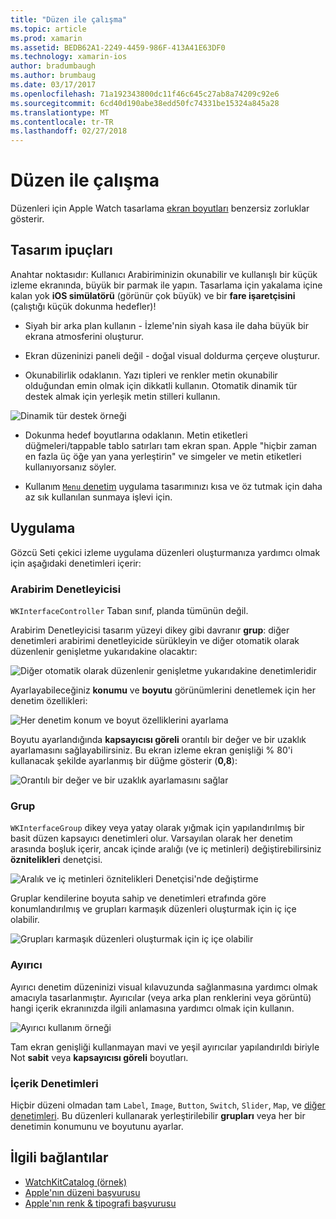 ```yaml
---
title: "Düzen ile çalışma"
ms.topic: article
ms.prod: xamarin
ms.assetid: BEDB62A1-2249-4459-986F-413A41E63DF0
ms.technology: xamarin-ios
author: bradumbaugh
ms.author: brumbaug
ms.date: 03/17/2017
ms.openlocfilehash: 71a192343800dc11f46c645c27ab8a74209c92e6
ms.sourcegitcommit: 6cd40d190abe38edd50fc74331be15324a845a28
ms.translationtype: MT
ms.contentlocale: tr-TR
ms.lasthandoff: 02/27/2018
---
```

# <a name="working-with-layout"></a>Düzen ile çalışma

Düzenleri için Apple Watch tasarlama [ekran boyutları](~/ios/watchos/app-fundamentals/screen-sizes.md) benzersiz zorluklar gösterir.

## <a name="design-tips"></a>Tasarım ipuçları

Anahtar noktasıdır: Kullanıcı Arabiriminizin okunabilir ve kullanışlı bir küçük izleme ekranında, büyük bir parmak ile yapın. Tasarlama için yakalama içine kalan yok **iOS simülatörü** (görünür çok büyük) ve bir **fare işaretçisini** (çalıştığı küçük dokunma hedefler)!

- Siyah bir arka plan kullanın - İzleme'nin siyah kasa ile daha büyük bir ekrana atmosferini oluşturur.

- Ekran düzeninizi paneli değil - doğal visual doldurma çerçeve oluşturur.

- Okunabilirlik odaklanın. Yazı tipleri ve renkler metin okunabilir olduğundan emin olmak için dikkatli kullanın. Otomatik dinamik tür destek almak için yerleşik metin stilleri kullanın.

![](layout-images/type.png "Dinamik tür destek örneği")

- Dokunma hedef boyutlarına odaklanın. Metin etiketleri düğmeleri/tappable tablo satırları tam ekran span. Apple "hiçbir zaman en fazla üç öğe yan yana yerleştirin" ve simgeler ve metin etiketleri kullanıyorsanız söyler.

- Kullanım [ `Menu` denetim](~/ios/watchos/user-interface/menu.md) uygulama tasarımınızı kısa ve öz tutmak için daha az sık kullanılan sunmaya işlevi için.


## <a name="implementation"></a>Uygulama

Gözcü Seti çekici izleme uygulama düzenleri oluşturmanıza yardımcı olmak için aşağıdaki denetimleri içerir:

### <a name="interface-controller"></a>Arabirim Denetleyicisi

`WKInterfaceController` Taban sınıf, planda tümünün değil.

Arabirim Denetleyicisi tasarım yüzeyi dikey gibi davranır **grup**: diğer denetimleri arabirimi denetleyicide sürükleyin ve diğer otomatik olarak düzenlenir genişletme yukarıdakine olacaktır:

![](layout-images/controller-scene.png "Diğer otomatik olarak düzenlenir genişletme yukarıdakine denetimleridir")

Ayarlayabileceğiniz **konumu** ve **boyutu** görünümlerini denetlemek için her denetim özellikleri:

![](layout-images/positionsize-attributes.png "Her denetim konum ve boyut özelliklerini ayarlama")

Boyutu ayarlandığında **kapsayıcısı göreli** orantılı bir değer ve bir uzaklık ayarlamasını sağlayabilirsiniz. Bu ekran izleme ekran genişliği % 80'i kullanacak şekilde ayarlanmış bir düğme gösterir (**0,8**):

![](layout-images/button-attributes.png "Orantılı bir değer ve bir uzaklık ayarlamasını sağlar")


### <a name="group"></a>Grup

`WKInterfaceGroup` dikey veya yatay olarak yığmak için yapılandırılmış bir basit düzen kapsayıcı denetimleri olur. Varsayılan olarak her denetim arasında boşluk içerir, ancak içinde aralığı (ve iç metinleri) değiştirebilirsiniz **öznitelikleri** denetçisi.

![](layout-images/group-attributes.png "Aralık ve iç metinleri öznitelikleri Denetçisi'nde değiştirme")

Gruplar kendilerine boyuta sahip ve denetimleri etrafında göre konumlandırılmış ve grupları karmaşık düzenleri oluşturmak için iç içe olabilir.

![](layout-images/group-scene.png "Grupları karmaşık düzenleri oluşturmak için iç içe olabilir")


### <a name="separator"></a>Ayırıcı

Ayırıcı denetim düzeninizi visual kılavuzunda sağlanmasına yardımcı olmak amacıyla tasarlanmıştır. Ayırıcılar (veya arka plan renklerini veya görüntü) hangi içerik ekranınızda ilgili anlamasına yardımcı olmak için kullanın.

![](layout-images/separator-scene.png "Ayırıcı kullanım örneği")

Tam ekran genişliği kullanmayan mavi ve yeşil ayırıcılar yapılandırıldı biriyle Not **sabit** veya **kapsayıcısı göreli** boyutları.

### <a name="content-controls"></a>İçerik Denetimleri

Hiçbir düzeni olmadan tam `Label`, `Image`, `Button`, `Switch`, `Slider`, `Map`, ve [diğer denetimleri](~/ios/watchos/user-interface/index.md).
Bu düzenleri kullanarak yerleştirilebilir **grupları** veya her bir denetimin konumunu ve boyutunu ayarlar.



## <a name="related-links"></a>İlgili bağlantılar

- [WatchKitCatalog (örnek)](https://developer.xamarin.com/samples/monotouch/WatchKit/WatchKitCatalog/)
- [Apple'nın düzeni başvurusu](https://developer.apple.com/library/prerelease/ios/documentation/UserExperience/Conceptual/WatchHumanInterfaceGuidelines/Layout.html)
- [Apple'nın renk & tipografi başvurusu](https://developer.apple.com/library/prerelease/ios/documentation/UserExperience/Conceptual/WatchHumanInterfaceGuidelines/ColorandTypography.html)
